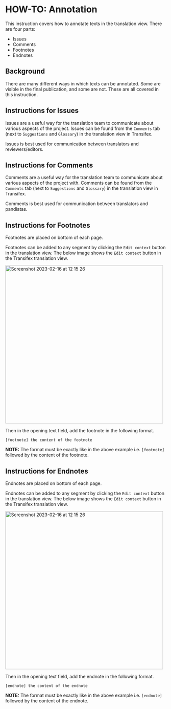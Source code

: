 # HOW-TO: Annotation

This instruction covers how to annotate texts in the translation view. There are four parts:

- Issues
- Comments
- Footnotes
- Endnotes

## Background

There are many different ways in which texts can be annotated. Some are visible in the final publication, and some are not. These are all covered in this instruction.

## Instructions for Issues

Issues are a useful way for the translation team to communicate about various aspects of the project. Issues can be found from the `Comments` tab (next to `Suggestions` and `Glossary`) in the translation view in Transifex.

Issues is best used for communication between translators and reviewers/editors.

## Instructions for Comments

Comments are a useful way for the translation team to communicate about various aspects of the project with. Comments can be found from the `Comments` tab (next to `Suggestions` and `Glossary`) in the translation view in Transifex.

Comments is best used for communication between translators and pandiatas.

## Instructions for Footnotes

Footnotes are placed on bottom of each page. 

Footnotes can be added to any segment by clicking the `Edit context` button in the translation view. The below image shows the `Edit context` button in the Transifex translation view.

<img width="494" alt="Screenshot 2023-02-16 at 12 15 26" src="https://user-images.githubusercontent.com/7943188/219336603-91d16945-e56a-4508-9be7-b518967be02e.png">

Then in the opening text field, add the footnote in the following format. 

`[footnote] the content of the footnote`

**NOTE:** The format must be exactly like in the above example i.e. `[footnote]` followed by the content of the footnote.

## Instructions for Endnotes

Endnotes are placed on bottom of each page. 

Endnotes can be added to any segment by clicking the `Edit context` button in the translation view. The below image shows the `Edit context` button in the Transifex translation view.

<img width="494" alt="Screenshot 2023-02-16 at 12 15 26" src="https://user-images.githubusercontent.com/7943188/219336603-91d16945-e56a-4508-9be7-b518967be02e.png">

Then in the opening text field, add the endnote in the following format. 

`[endnote] the content of the endnote`

**NOTE:** The format must be exactly like in the above example i.e. `[endnote]` followed by the content of the endnote.
